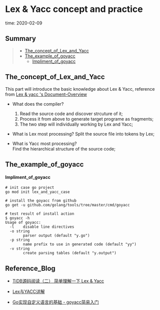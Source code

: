 # Lex & Yacc concept and practice   
time: 2020-02-09   


## Summary

> - [The_concept_of_Lex_and_Yacc](#The_concept_of_Lex_and_Yacc)     
> - [The_example_of_goyacc](#The_example_of_goyacc)     
>   - [Impliment_of_goyacc](#Impliment_of_goyacc)     



## The_concept_of_Lex_and_Yacc  

 This part will introduce the basic knowledge about Lex & Yacc, reference from [Lex & yacc 's Document-Overview](http://dinosaur.compilertools.net/)

 - What does the compiler?  
   1. Read the source code and discover strcuture of it;  
   2. Process it from above to generate target programe as fragments;   
   3. The two step will individually working by Lex and Yacc;    

 - What is Lex most processing? 
   Split the source file into tokens by Lex;   

 - What is Yacc most processing?   
   Find the hierarchical structure of the source code;   

## The_example_of_goyacc  

#### Impliment_of_goyacc   

```shell
# init case go project
go mod init lex_and_yacc_case

# install the goyacc from github  
go get -u github.com/golang/tools/tree/master/cmd/goyacc

# test result of install action
$ goyacc -h
Usage of goyacc:
  -l    disable line directives
  -o string
        parser output (default "y.go")
  -p string
        name prefix to use in generated code (default "yy")
  -v string
        create parsing tables (default "y.output")
```
   
## Reference_Blog

 - [TiDB源码阅读（二） 简单理解一下 Lex & Yacc](https://segmentfault.com/a/1190000023464340)   

 - [Lex与YACC详解](https://zhuanlan.zhihu.com/p/143867739)   

 - [Go实现自定义语言的基础 - goyacc简易入门](https://zhuanlan.zhihu.com/p/260180638)   